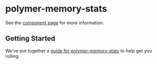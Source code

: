 # polymer-memory-stats

See the [component page](http://ragingwind.github.io/polymer-memory-stats) for more information.

## Getting Started

We've put together a [guide for polymer-memory-stats](http://www.polymer-project.org/docs/start/reusableelements.html) to help get you rolling.
